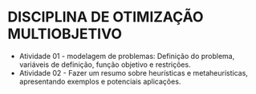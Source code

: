 # DISCIPLINA DE OTIMIZAÇÃO MULTIOBJETIVO

 - Atividade 01 - modelagem de problemas: Definição do problema, variáveis de definição, função objetivo e restrições.
 - Atividade 02 - Fazer um resumo sobre heurísticas e metaheurísticas, apresentando exemplos e potenciais aplicações.
